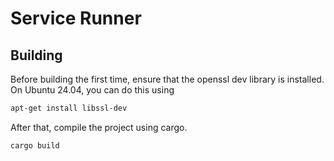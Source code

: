 # Service Runner

## Building

Before building the first time, ensure that the openssl dev library is installed.
On Ubuntu 24.04, you can do this using

```bash
apt-get install libssl-dev
```

After that, compile the project using cargo.

```bash
cargo build
```
